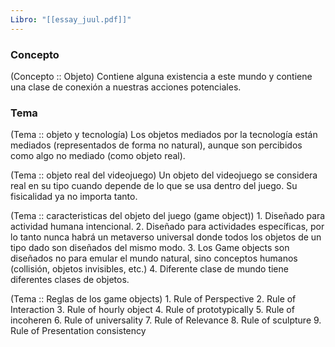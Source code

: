 ```yaml
---
Libro: "[[essay_juul.pdf]]"
---
```


### Concepto

(Concepto :: Objeto)
	Contiene alguna existencia a este mundo y contiene una clase de conexión a nuestras acciones potenciales.


### Tema
(Tema :: objeto y tecnología)
	Los objetos mediados por la tecnología están mediados (representados de forma no natural), aunque son percibidos como algo no mediado (como objeto real).

(Tema :: objeto real del videojuego)
	Un objeto del videojuego se considera real en su tipo cuando depende de lo que se usa dentro del juego. Su fisicalidad ya no importa tanto. 

(Tema :: caracteristicas del objeto del juego (game object))
	1. Diseñado para actividad humana intencional.
	2. Diseñado para actividades específicas, por lo tanto nunca habrá un metaverso universal donde todos los objetos de un tipo dado son diseñados del mismo modo.
	3. Los Game objects son diseñados no para emular el mundo natural, sino conceptos humanos (collisión, objetos invisibles, etc.)
	4. Diferente clase de mundo tiene diferentes clases de objetos.

(Tema :: Reglas de los game objects)
	1. Rule of Perspective
	2. Rule of Interaction
	3. Rule of hourly object
	4. Rule of prototypically
	5. Rule of incoheren
	6. Rule of universality
	7. Rule of Relevance
	8. Rule of sculpture
	9. Rule of Presentation consistency

